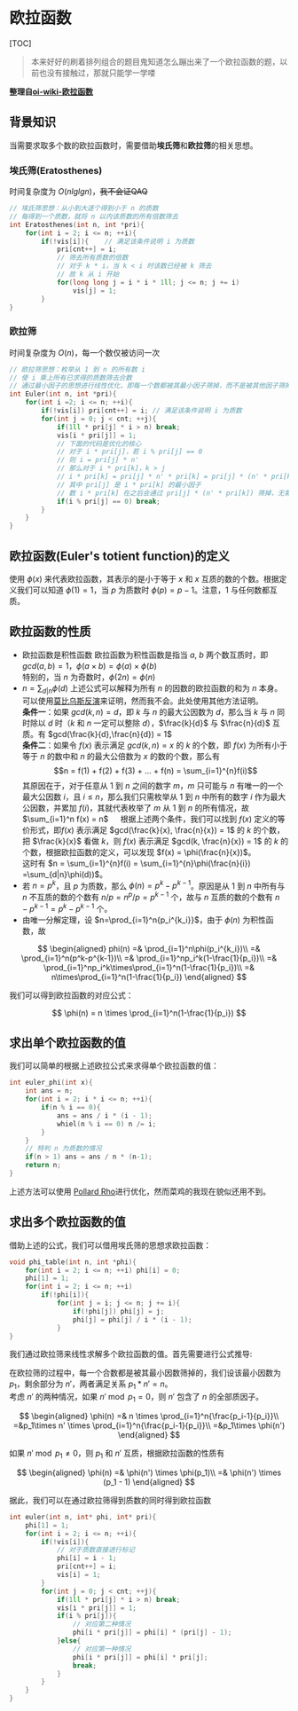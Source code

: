 # 欧拉函数

[TOC]

> 本来好好的刷着排列组合的题目鬼知道怎么蹦出来了一个欧拉函数的题，以前也没有接触过，那就只能学一学喽

**整理自[oi-wiki-欧拉函数](https://oi-wiki.org/math/euler/)**

## 背景知识

当需要求取多个数的欧拉函数时，需要借助**埃氏筛**和**欧拉筛**的相关思想。

### 埃氏筛(Eratosthenes)

时间复杂度为 $O(nlglgn)$，~~我不会证QAQ~~

```c++
// 埃氏筛思想：从小到大逐个得到小于 n 的质数
// 每得到一个质数，就将 n 以内该质数的所有倍数筛去
int Eratosthenes(int n, int *pri){
    for(int i = 2; i <= n; ++i){
        if(!vis[i]){    // 满足该条件说明 i 为质数
            pri[cnt++] = i;
            // 筛去所有质数的倍数
            // 对于 k * i，当 k < i 时该数已经被 k 筛去
            // 故 k 从 i 开始
            for(long long j = i * i * 1ll; j <= n; j += i)
                vis[j] = 1;
        }
}
```

### 欧拉筛

时间复杂度为 $O(n)$，每一个数仅被访问一次

```c++
// 欧拉筛思想：枚举从 1 到 n 的所有数 i
// 使 i 乘上所有已求得的质数筛去合数
// 通过最小因子的思想进行线性优化，即每一个数都被其最小因子筛掉，而不是被其他因子筛掉
int Euler(int n, int *pri){
    for(int i =2; i <= n; ++i){
        if(!vis[i]) pri[cnt++] = i; // 满足该条件说明 i 为质数
        for(int j = 0; j < cnt; ++j){
            if(1ll * pri[j] * i > n) break;
            vis[i * pri[j]] = 1;
            // 下面的代码是优化的核心
            // 对于 i * pri[j]，若 i % pri[j] == 0
            // 则 i = pri[j] * n'
            // 那么对于 i * pri[k]，k > j
            // i * pri[k] = pri[j] * n' * pri[k] = pri[j] * (n' * pri[k])
            // 其中 pri[j] 是 i * pri[k] 的最小因子
            // 数 i * pri[k] 在之后会通过 pri[j] * (n' * pri[k]) 筛掉，无需在此处筛去
            if(i % pri[j] == 0) break;
        }
    }
}
```

## 欧拉函数(Euler's totient function)的定义

使用 $\phi(x)$ 来代表欧拉函数，其表示的是小于等于 $x$ 和 $x$ 互质的数的个数。根据定义我们可以知道 $\phi(1) = 1$，当 $p$ 为质数时 $\phi(p) = p-1$。注意，1 与任何数都互质。

## 欧拉函数的性质

* 欧拉函数是积性函数
  欧拉函数为积性函数是指当 $a$, $b$ 两个数互质时，即 $gcd(a, b) = 1$，$\phi(a \times b)= \phi(a) \times \phi(b)$  
  特别的，当 $n$ 为奇数时，$\phi(2n) = \phi(n)$
* $n = \sum_{d|n}\phi(d)$
  上述公式可以解释为所有 $n$ 的因数的欧拉函数的和为 $n$ 本身。可以使用[莫比乌斯反演](https://oi-wiki.org/math/mobius/)来证明，然而我不会。此处使用其他方法证明。  
  **条件一**：如果 $gcd(k, n) = d$，即 $k$ 与 $n$ 的最大公因数为 $d$，那么当 $k$ 与 $n$ 同时除以 $d$ 时（$k$ 和 $n$ 一定可以整除 $d$），$\frac{k}{d}$ 与 $\frac{n}{d}$ 互质。有 $gcd(\frac{k}{d},\frac{n}{d}) = 1$  
  **条件二**：如果令 $f(x)$ 表示满足 $gcd(k, n) = x$ 的 $k$ 的个数，即 $f(x)$ 为所有小于等于 $n$ 的数中和 $n$ 的最大公倍数为 $x$ 的数的个数，那么有$$n = f(1) + f(2) + f(3) + ... + f(n) = \sum_{i=1}^{n}f(i)$$其原因在于，对于任意从 1 到 $n$ 之间的数字 $m$，$m$ 只可能与 $n$ 有唯一的一个最大公因数 $i$，且 $i \leq n$，那么我们只需枚举从 1 到 $n$ 中所有的数字 $i$ 作为最大公因数，并累加 $f(i)$，其就代表枚举了 $m$ 从 1 到 $n$ 的所有情况，故 $\sum_{i=1}^n f(x) = n$
  &emsp;
  根据上述两个条件，我们可以找到 $f(x)$ 定义的等价形式，即$f(x)$ 表示满足 $gcd(\frac{k}{x}, \frac{n}{x}) = 1$ 的 $k$ 的个数，把 $\frac{k}{x}$ 看做 $k$，则 $f(x)$ 表示满足 $gcd(k, \frac{n}{x}) = 1$ 的 $k$ 的个数，根据欧拉函数的定义，可以发现 $f(x) = \phi(\frac{n}{x})$。  
  这时有 $n = \sum_{i=1}^{n}f(i) = \sum_{i=1}^{n}\phi(\frac{n}{i}) =\sum_{d|n}\phi(d))$。
* 若 $n = p^k$，且 $p$ 为质数，那么 $\phi(n) = p^k-p^{k-1}$。原因是从 1 到 $n$ 中所有与 $n$ 不互质的数的个数有 $n/p = n^p/p = p^{k-1}$ 个，故与 $n$ 互质的数的个数有 $n-p^{k-1}=p^k-p^{k-1}$ 个。
* 由唯一分解定理，设 $n=\prod_{i=1}^n{p_i^{k_i}}$，由于 $\phi(n)$ 为积性函数，故

$$
\begin{aligned}
phi(n) =& \prod_{i=1}^n\phi(p_i^{k_i})\\
=& \prod_{i=1}^n(p^k-p^{k-1})\\
=& \prod_{i=1}^np_i^k(1-\frac{1}{p_i})\\
=& \prod_{i=1}^np_i^k\times\prod_{i=1}^n(1-\frac{1}{p_i})\\
=& n\times\prod_{i=1}^n(1-\frac{1}{p_i})
\end{aligned}
$$

我们可以得到欧拉函数的对应公式：

$$
\phi(n) = n \times \prod_{i=1}^n(1-\frac{1}{p_i})
$$

## 求出单个欧拉函数的值

我们可以简单的根据上述欧拉公式来求得单个欧拉函数的值：

```c++
int euler_phi(int x){
    int ans = n;
    for(int i = 2; i * i <= n; ++i){
        if(n % i == 0){
            ans = ans / i * (i - 1);
            whiel(n % i == 0) n /= i;
        }
    }
    // 特判 n 为质数的情况
    if(n > 1) ans = ans / n * (n-1);
    return n;
}
```

上述方法可以使用 [Pollard Rho](https://oi-wiki.org/math/pollard-rho/)进行优化，然而菜鸡的我现在貌似还用不到。

## 求出多个欧拉函数的值

借助上述的公式，我们可以借用埃氏筛的思想求欧拉函数：

```c++
void phi_table(int n, int *phi){
    for(int i = 2; i <= n; ++i) phi[i] = 0;
    phi[1] = 1;
    for(int i = 2; i <= n; ++i)
        if(!phi[i]){
            for(int j = i; j <= n; j += i){
                if(!phi[j]) phi[j] = j;
                phi[j] = phi[j] / i * (i - 1);
            }
}
```

我们通过欧拉筛来线性求解多个欧拉函数的值。首先需要进行公式推导:

在欧拉筛的过程中，每一个合数都是被其最小因数筛掉的，我们设该最小因数为 $p_1$，剩余部分为 $n'$，两者满足关系 $p_1*n'=n$。  
考虑 $n'$ 的两种情况，如果 $n' \bmod p_1 = 0$，则 $n'$ 包含了 $n$ 的全部质因子。

$$
\begin{aligned}
\phi(n) =& n \times \prod_{i=1}^n{\frac{p_i-1}{p_i}}\\
=&p_1\times n' \times \prod_{i=1}^n{\frac{p_i-1}{p_i}}\\
=&p_1\times \phi(n')
\end{aligned}
$$

如果 $n' \bmod p_1 \neq 0$，则 $p_1$ 和 $n'$ 互质，根据欧拉函数的性质有

$$
\begin{aligned}
\phi(n) =& \phi(n') \times \phi(p_1)\\
=& \phi(n') \times (p_1 - 1)
\end{aligned}
$$

据此，我们可以在通过欧拉筛得到质数的同时得到欧拉函数

```c++
int euler(int n, int* phi, int* pri){
    phi[1] = 1;
    for(int i = 2; i <= n; ++i){
        if(!vis[i]){
            // 对于质数直接进行标记
            phi[i] = i - 1;
            pri[cnt++] = i;
            vis[i] = 1;
        }
        for(int j = 0; j < cnt; ++j){
            if(1ll * pri[j] * i > n) break;
            vis[i * pri[j]] = 1;
            if(i % pri[j]){
                // 对应第二种情况
                phi[i * pri[j]] = phi[i] * (pri[j] - 1);
            }else{
                // 对应第一种情况
                phi[i * pri[j]] = phi[i] * pri[j];
                break;
            }
        }
    }
}
```

